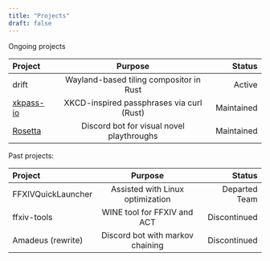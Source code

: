 ```yaml
---
title: "Projects"
draft: false
---
```

Ongoing projects

| Project     | Purpose | Status    |
| :---        |    :----:   |          ---: |
| drift       | Wayland-based tiling compositor in Rust | Active
| [xkpass-io](https://github.com/Zi-SH/xkpass-io)   | XKCD-inspired passphrases via curl (Rust)  | Maintained
| [Rosetta](https://github.com/SciADV-Community/rosetta)   | Discord bot for visual novel playthroughs | Maintained



Past projects:

| Project     | Purpose | Status    |
| :---        |    :----:   |          ---: |
| FFXIVQuickLauncher | Assisted with Linux optimization | Departed Team
| ffxiv-tools      | WINE tool for FFXIV and ACT       | Discontinued   |
| Amadeus (rewrite)   | Discord bot with markov chaining        | Discontinued      |


